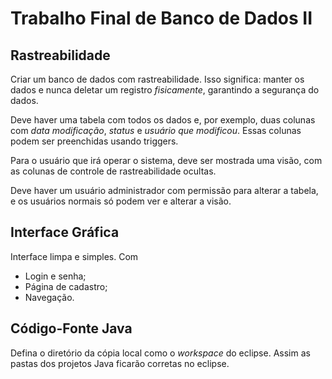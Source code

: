 Trabalho Final de Banco de Dados II
===================================

Rastreabilidade
---------------

Criar um banco de dados com rastreabilidade.  Isso significa: manter os
dados e nunca deletar um registro *fisicamente*, garantindo a segurança
do dados.

Deve haver uma tabela com todos os dados e, por exemplo, duas colunas
com _data modificação_, _status_ e _usuário que modificou_.  Essas 
colunas podem ser preenchidas usando triggers. 

Para o usuário que irá operar o sistema, deve ser mostrada uma visão,
com as colunas de controle de rastreabilidade ocultas.


Deve haver um usuário administrador com permissão para alterar a tabela,
e os usuários normais só podem ver e alterar a visão.

Interface Gráfica
-----------------

Interface limpa e simples.  Com 

 * Login e senha;
 * Página de cadastro;
 * Navegação.

Código-Fonte Java
-----------------

Defina o diretório da cópia local como o *workspace* do eclipse.  Assim
as pastas dos projetos Java ficarão corretas no eclipse.

